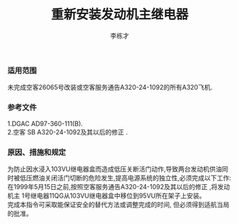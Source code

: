 ﻿---
amendno: 39-2079  
cadno: CAD1997-A320-21  
title: 重新安装发动机主继电器  
publishdate: 1997-12-22  
effdate: 1997-12-28  
acmodels: ["A320"]  
tags: []  
engs: []  
pns: []  
mfrs: ["空客"]  
admins: 西南管理局  
author: 李栋才  
---
  
### 适用范围  
未完成空客26065号改装或空客服务通告A320-24-1092的所有A320飞机.  
  
<!--more-->  
### 参考文件  
  1.DGAC AD97-360-111(B).  
  2.空客 SB A320-24-1092及其以后的修正 .  
  
### 原因、措施和规定  

  为防止因水浸入103VU继电器盒而造成低压关断活门动作,导致两台发动机供油同时被低压燃油关闭活门切断的危险发生,提高电源系统的独立性,必须完成以下工作:  
在1999年5月15日之前,按照空客服务通告A320-24-1092及其以后的修正 ,将发动机主 1号继电器11QG从103VU继电器盒中移位到95VU所在架子上安装。  
  完成本指令可采取能保证安全的替代方法或调整完成的时间, 但必须得到适航当局的批准。  
